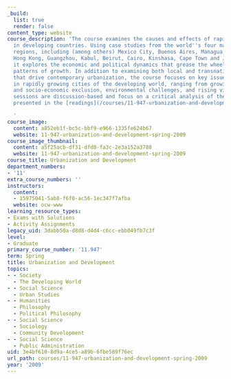 ```yaml
---
_build:
  list: true
  render: false
content_type: website
course_description: 'The course examines the causes and effects of rapid urbanization
  in developing countries. Using case studies from the world''s four major developing
  regions, including (among others) Mexico City, Buenos Aires, Managua, Singapore,
  Hong Kong, Guangzhou, Kabul, Beirut, Cairo, Kinshasa, Cape Town and Johannesburg,
  it explores the economic and political dynamics that grease the wheels of contemporary
  patterns of growth. In addition to examining both local and transnational forces
  that drive contemporary urbanization, the course focuses on key issues that emerge
  in rapidly growing cities of the developing world, ranging from growing income inequality
  and socio-economic exclusion, environmental challenges, and rising violence. Class
  sessions are discussion-based and focus on a critical analysis of the arguments
  presented in the [readings](/courses/11-947-urbanization-and-development-spring-2009/pages/readings).

  '
course_image:
  content: a852eb1f-bc5c-bbf9-e966-1335fe624b67
  website: 11-947-urbanization-and-development-spring-2009
course_image_thumbnail:
  content: a5f25acb-df31-dfd0-fa3c-2e3a152a3788
  website: 11-947-urbanization-and-development-spring-2009
course_title: Urbanization and Development
department_numbers:
- '11'
extra_course_numbers: ''
instructors:
  content:
  - 15975041-5ab8-f6f0-ac56-1ec347f7afba
  website: ocw-www
learning_resource_types:
- Exams with Solutions
- Activity Assignments
legacy_uid: 3dabb50a-d8d8-d4d4-c6cc-ebb049fb7c3f
level:
- Graduate
primary_course_number: '11.947'
term: Spring
title: Urbanization and Development
topics:
- - Society
  - The Developing World
- - Social Science
  - Urban Studies
- - Humanities
  - Philosophy
  - Political Philosophy
- - Social Science
  - Sociology
  - Community Development
- - Social Science
  - Public Administration
uid: 3e4bf610-8d9a-4ce5-a89b-6fbe589f76ec
url_path: courses/11-947-urbanization-and-development-spring-2009
year: '2009'
---
```

